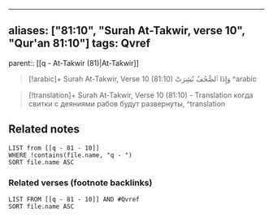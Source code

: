 
---
aliases: ["81:10", "Surah At-Takwir, verse 10", "Qur'an 81:10"]
tags: Qvref
---

parent:: [[q - At-Takwir (81)|At-Takwir]]

> [!arabic]+ Surah At-Takwir, Verse 10 (81:10)
> <span class="quran-arabic">وَإِذَا ٱلصُّحُفُ نُشِرَتْ</span>
^arabic

> [!translation]+ Surah At-Takwir, Verse 10 (81:10) - Translation
> когда свитки с деяниями рабов будут развернуты,
^translation



## Related notes
```dataview
LIST from [[q - 81 - 10]]
WHERE !contains(file.name, "q - ")
SORT file.name ASC
```

### Related verses (footnote backlinks)
```dataview
LIST FROM [[q - 81 - 10]] AND #Qvref
SORT file.name ASC
```

